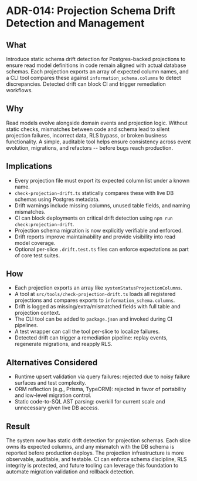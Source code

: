 # ADR-014: Projection Schema Drift Detection and Management

## What

Introduce static schema drift detection for Postgres-backed projections to ensure read model definitions in code remain aligned with actual database schemas. Each projection exports an array of expected column names, and a CLI tool compares these against `information_schema.columns` to detect discrepancies. Detected drift can block CI and trigger remediation workflows.

## Why

Read models evolve alongside domain events and projection logic. Without static checks, mismatches between code and schema lead to silent projection failures, incorrect data, RLS bypass, or broken business functionality. A simple, auditable tool helps ensure consistency across event evolution, migrations, and refactors -- before bugs reach production.

## Implications

* Every projection file must export its expected column list under a known name.
* `check-projection-drift.ts` statically compares these with live DB schemas using Postgres metadata.
* Drift warnings include missing columns, unused table fields, and naming mismatches.
* CI can block deployments on critical drift detection using `npm run check:projection-drift`.
* Projection schema migration is now explicitly verifiable and enforced.
* Drift reports improve maintainability and provide visibility into read model coverage.
* Optional per-slice `.drift.test.ts` files can enforce expectations as part of core test suites.

## How

* Each projection exports an array like `systemStatusProjectionColumns`.
* A tool at `src/tools/check-projection-drift.ts` loads all registered projections and compares exports to `information_schema.columns`.
* Drift is logged as missing/extra/mismatched fields with full table and projection context.
* The CLI tool can be added to `package.json` and invoked during CI pipelines.
* A test wrapper can call the tool per-slice to localize failures.
* Detected drift can trigger a remediation pipeline: replay events, regenerate migrations, and reapply RLS.

## Alternatives Considered

* Runtime upsert validation via query failures: rejected due to noisy failure surfaces and test complexity.
* ORM reflection (e.g., Prisma, TypeORM): rejected in favor of portability and low-level migration control.
* Static code-to-SQL AST parsing: overkill for current scale and unnecessary given live DB access.

## Result

The system now has static drift detection for projection schemas. Each slice owns its expected columns, and any mismatch with the DB schema is reported before production deploys. The projection infrastructure is more observable, auditable, and testable. CI can enforce schema discipline, RLS integrity is protected, and future tooling can leverage this foundation to automate migration validation and rollback detection.
